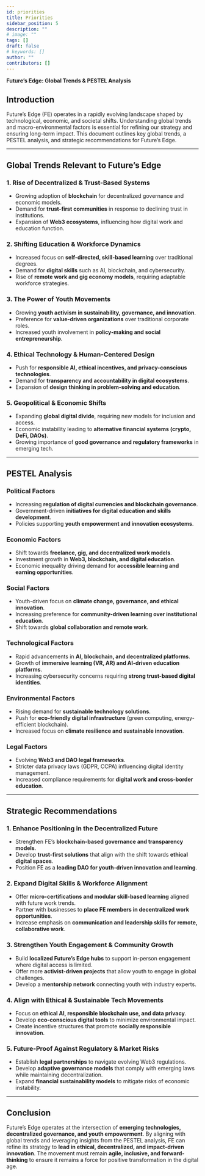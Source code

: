 ```yaml
---
id: priorities
title: Priorities
sidebar_position: 5
description: ""
# image: ""
tags: []
draft: false
# keywords: []
author: ""
contributors: []
---
```


**Future’s Edge: Global Trends & PESTEL Analysis**

## **Introduction**

Future’s Edge (FE) operates in a rapidly evolving landscape shaped by technological, economic, and societal shifts. Understanding global trends and macro-environmental factors is essential for refining our strategy and ensuring long-term impact. This document outlines key global trends, a PESTEL analysis, and strategic recommendations for Future’s Edge.

---

## **Global Trends Relevant to Future’s Edge**

### **1. Rise of Decentralized & Trust-Based Systems**

- Growing adoption of **blockchain** for decentralized governance and economic models.
- Demand for **trust-first communities** in response to declining trust in institutions.
- Expansion of **Web3 ecosystems**, influencing how digital work and education function.

### **2. Shifting Education & Workforce Dynamics**

- Increased focus on **self-directed, skill-based learning** over traditional degrees.
- Demand for **digital skills** such as AI, blockchain, and cybersecurity.
- Rise of **remote work and gig economy models**, requiring adaptable workforce strategies.

### **3. The Power of Youth Movements**

- Growing **youth activism in sustainability, governance, and innovation**.
- Preference for **value-driven organizations** over traditional corporate roles.
- Increased youth involvement in **policy-making and social entrepreneurship**.

### **4. Ethical Technology & Human-Centered Design**

- Push for **responsible AI, ethical incentives, and privacy-conscious technologies**.
- Demand for **transparency and accountability in digital ecosystems**.
- Expansion of **design thinking in problem-solving and education**.

### **5. Geopolitical & Economic Shifts**

- Expanding **global digital divide**, requiring new models for inclusion and access.
- Economic instability leading to **alternative financial systems (crypto, DeFi, DAOs)**.
- Growing importance of **good governance and regulatory frameworks** in emerging tech.

---

## **PESTEL Analysis**

### **Political Factors**

- Increasing **regulation of digital currencies and blockchain governance**.
- Government-driven **initiatives for digital education and skills development**.
- Policies supporting **youth empowerment and innovation ecosystems**.

### **Economic Factors**

- Shift towards **freelance, gig, and decentralized work models**.
- Investment growth in **Web3, blockchain, and digital education**.
- Economic inequality driving demand for **accessible learning and earning opportunities**.

### **Social Factors**

- Youth-driven focus on **climate change, governance, and ethical innovation**.
- Increasing preference for **community-driven learning over institutional education**.
- Shift towards **global collaboration and remote work**.

### **Technological Factors**

- Rapid advancements in **AI, blockchain, and decentralized platforms**.
- Growth of **immersive learning (VR, AR) and AI-driven education platforms**.
- Increasing cybersecurity concerns requiring **strong trust-based digital identities**.

### **Environmental Factors**

- Rising demand for **sustainable technology solutions**.
- Push for **eco-friendly digital infrastructure** (green computing, energy-efficient blockchain).
- Increased focus on **climate resilience and sustainable innovation**.

### **Legal Factors**

- Evolving **Web3 and DAO legal frameworks**.
- Stricter data privacy laws (GDPR, CCPA) influencing digital identity management.
- Increased compliance requirements for **digital work and cross-border education**.

---

## **Strategic Recommendations**

### **1. Enhance Positioning in the Decentralized Future**

- Strengthen FE’s **blockchain-based governance and transparency models**.
- Develop **trust-first solutions** that align with the shift towards **ethical digital spaces**.
- Position FE as a **leading DAO for youth-driven innovation and learning**.

### **2. Expand Digital Skills & Workforce Alignment**

- Offer **micro-certifications and modular skill-based learning** aligned with future work trends.
- Partner with businesses to **place FE members in decentralized work opportunities**.
- Increase emphasis on **communication and leadership skills for remote, collaborative work**.

### **3. Strengthen Youth Engagement & Community Growth**

- Build **localized Future’s Edge hubs** to support in-person engagement where digital access is limited.
- Offer more **activist-driven projects** that allow youth to engage in global challenges.
- Develop a **mentorship network** connecting youth with industry experts.

### **4. Align with Ethical & Sustainable Tech Movements**

- Focus on **ethical AI, responsible blockchain use, and data privacy**.
- Develop **eco-conscious digital tools** to minimize environmental impact.
- Create incentive structures that promote **socially responsible innovation**.

### **5. Future-Proof Against Regulatory & Market Risks**

- Establish **legal partnerships** to navigate evolving Web3 regulations.
- Develop **adaptive governance models** that comply with emerging laws while maintaining decentralization.
- Expand **financial sustainability models** to mitigate risks of economic instability.

---

## **Conclusion**

Future’s Edge operates at the intersection of **emerging technologies, decentralized governance, and youth empowerment**. By aligning with global trends and leveraging insights from the PESTEL analysis, FE can refine its strategy to **lead in ethical, decentralized, and impact-driven innovation**. The movement must remain **agile, inclusive, and forward-thinking** to ensure it remains a force for positive transformation in the digital age.
